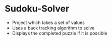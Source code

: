 # Sudoku-Solver

- Project which takes a set of values
- Uses a back tracking algorithm to solve
- Displays the completed puzzle if it is possible

